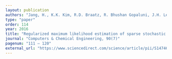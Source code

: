 ```yaml
---
layout: publication
authors: "Jang, H., K.K. Kim, R.D. Braatz, R. Bhushan Gopaluni, J.H. Lee"
type: "paper"
order: 114
year: 2016
title: "Regularized maximum likelihood estimation of sparse stochastic monomolecular biochemical reaction networks"
journal: "Computers & Chemical Engineering, 90(7)"
pagenum: "111 – 120"
external_url: "https://www.sciencedirect.com/science/article/pii/S1474667016431241"
---
```

